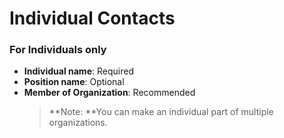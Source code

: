 # Individual Contacts

### For Individuals only

* **Individual name**: Required
* **Position name**: Optional
* **Member of Organization**: Recommended
  > **Note: **You can make an individual part of multiple organizations.



